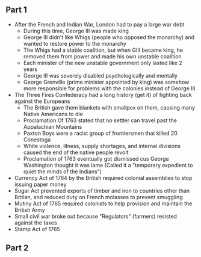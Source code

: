 ## Part 1

- After the French and Indian War, London had to pay a large war debt
	- During this time, George III was made king
	- George III didn't like Whigs (people who opposed the monarchy) and wanted to restore power to the monarchy
	- The Whigs had a stable coalition, but when GIII became king, he removed them from power and made his own unstable coalition
	- Each minister of the new unstable government only lasted like 2 years
	- George III was severely disabled psychologically and mentally
	- George Grenville (prime minister appointed by king) was somehow more responsible for problems with the colonies instead of George III 
- The Three Fires Confederacy had a long history (get it) of fighting back against the Europeans
	- The British gave them blankets with smallpox on them, causing many Native Americans to die
	- Proclamation Of 1763 stated that no settler can travel past the Appalachian Mountains
	- Paxton Boys were a racist group of frontiersmen that killed 20 Conestoga
	- White violence, illness, supply shortages, and internal divisions caused the end of the native people revolt
	- Proclamation of 1763 eventually got dismissed cus George Washington thought it was lame (Called it a "temporary expedient to quiet the minds of the Indians")
- Currency Act of 1764 by the British required colonial assemblies to stop issuing paper money
- Sugar Act prevented exports of timber and iron to countries other than Britian, and reduced duty on French molasses to prevent smuggling
- Mutiny Act of 1765 required colonists to help provision and maintain the British Army
- Small civil war broke out because "Regulators" (farmers) resisted against the taxes
- Stamp Act of 1765 
## Part 2